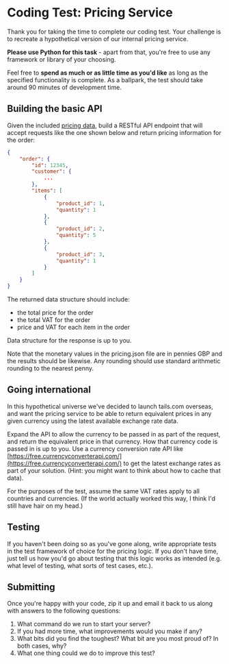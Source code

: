 # Coding Test: Pricing Service

Thank you for taking the time to complete our coding test. Your challenge is to recreate a hypothetical version of our internal pricing service. 

**Please use Python for this task** - apart from that, you're free to use any framework or library of your choosing.

Feel free to **spend as much or as little time as you'd like** as long as the specified functionality is complete. As a ballpark, the test should take around 90 minutes of development time.


## Building the basic API

Given the included [pricing data](./pricing.json), build a RESTful API endpoint that will accept requests like the one shown below and return pricing information for the order:

```json
{
	"order": {
		"id": 12345,
		"customer": {
			...
		},
		"items": [
			{
				"product_id": 1,
				"quantity": 1
			},
			{
				"product_id": 2,
				"quantity": 5
			},
			{
				"product_id": 3,
				"quantity": 1
			}
		]
	}
}
```

The returned data structure should include:

* the total price for the order
* the total VAT for the order
* price and VAT for each item in the order

Data structure for the response is up to you.

Note that the monetary values in the pricing.json file are in pennies GBP and the results should be likewise. Any rounding should use standard arithmetic rounding to the nearest penny.


## Going international

In this hypothetical universe we've decided to launch tails.com overseas, and want the pricing service to be able to return equivalent prices in any given currency using the latest available exchange rate data.

Expand the API to allow the currency to be passed in as part of the request, and return the equivalent price in that currency. How that currency code is passed in is up to you. Use a currency conversion rate API like [https://free.currencyconverterapi.com/](https://free.currencyconverterapi.com/) to get the latest exchange rates as part of your solution. (Hint: you might want to think about how to cache that data).

For the purposes of the test, assume the same VAT rates apply to all countries and currencies. (If the world actually worked this way, I think I'd still have hair on my head.)


## Testing

If you haven't been doing so as you've gone along, write appropriate tests in the test framework of choice for the pricing logic. If you don't have time, just tell us how you'd go about testing that this logic works as intended (e.g. what level of testing, what sorts of test cases, etc.).


## Submitting

Once you're happy with your code, zip it up and email it back to us along with answers to the following questions:

1. What command do we run to start your server? 
2. If you had more time, what improvements would you make if any?
3. What bits did you find the toughest? What bit are you most proud of? In both cases, why?
4. What one thing could we do to improve this test?
